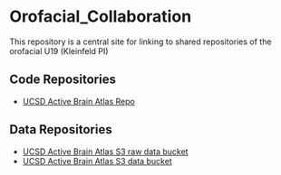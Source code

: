 # Orofacial_Collaboration

This repository is a central site for linking to shared repositories of the orofacial U19 (Kleinfeld PI)

## Code Repositories

* [UCSD Active Brain Atlas Repo](https://github.com/ActiveBrainAtlas/MouseBrainAtlas_dev)

## Data Repositories

* [UCSD Active Brain Atlas S3 raw data bucket](https://s3.console.aws.amazon.com/s3/buckets/mousebrainatlas-rawdata/?region=us-east-1&tab=overview)
* [UCSD Active Brain Atlas S3 data bucket](https://s3.console.aws.amazon.com/s3/buckets/mousebrainatlas-data/?region=us-east-1&tab=overview)
